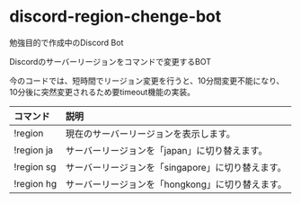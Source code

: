 # discord-region-chenge-bot

勉強目的で作成中のDiscord Bot

Discordのサーバーリージョンをコマンドで変更するBOT

今のコードでは、短時間でリージョン変更を行うと、10分間変更不能になり、<br>
10分後に突然変更されるため要timeout機能の実装。

 コマンド | 説明 |
|:---|:---|
|!region  |現在のサーバーリージョンを表示します。 |
|!region ja |サーバーリージョンを「japan」に切り替えます。 |
|!region sg |サーバーリージョンを「singapore」に切り替えます。 |
|!region hg |サーバーリージョンを「hongkong」に切り替えます。 |
